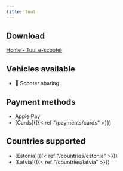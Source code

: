 ```yaml
---
title: Tuul
---
```


## Download
[Home - Tuul e-scooter](https://tuul.xyz/en/)

## Vehicles available
- 🛴 Scooter sharing

## Payment methods
- Apple Pay
- [Cards]({{< ref "/payments/cards" >}})

## Countries supported
- [Estonia]({{< ref "/countries/estonia" >}})
- [Latvia]({{< ref "/countries/latvia" >}})
